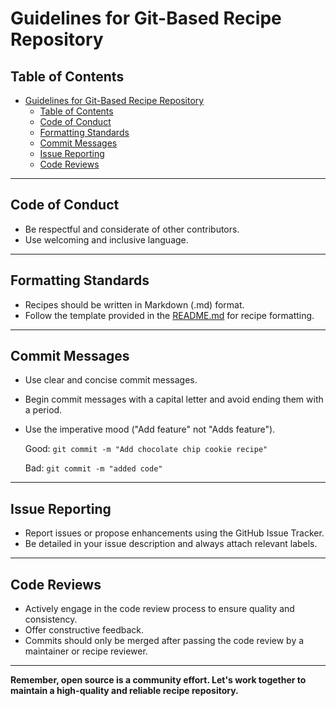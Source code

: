 # Guidelines for Git-Based Recipe Repository

## Table of Contents

- [Guidelines for Git-Based Recipe Repository](#guidelines-for-git-based-recipe-repository)
  - [Table of Contents](#table-of-contents)
  - [Code of Conduct](#code-of-conduct)
  - [Formatting Standards](#formatting-standards)
  - [Commit Messages](#commit-messages)
  - [Issue Reporting](#issue-reporting)
  - [Code Reviews](#code-reviews)

---

## Code of Conduct

- Be respectful and considerate of other contributors.
- Use welcoming and inclusive language.

---

## Formatting Standards

- Recipes should be written in Markdown (.md) format.
- Follow the template provided in the [README.md](./README.md) for recipe formatting.

---

## Commit Messages

- Use clear and concise commit messages.
- Begin commit messages with a capital letter and avoid ending them with a period.
- Use the imperative mood ("Add feature" not "Adds feature").
  
    Good: `git commit -m "Add chocolate chip cookie recipe"`
  
    Bad: `git commit -m "added code"`

---

## Issue Reporting

- Report issues or propose enhancements using the GitHub Issue Tracker.
- Be detailed in your issue description and always attach relevant labels.
  
---

## Code Reviews

- Actively engage in the code review process to ensure quality and consistency.
- Offer constructive feedback.
- Commits should only be merged after passing the code review by a maintainer or recipe reviewer.

---

**Remember, open source is a community effort. Let's work together to maintain a high-quality and reliable recipe repository.**

